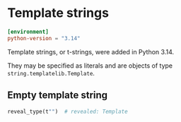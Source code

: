 # Template strings

<!-- blacken-docs:off -->

```toml
[environment]
python-version = "3.14"
```

Template strings, or t-strings, were added in Python 3.14.

They may be specified as literals and are objects of type `string.templatelib.Template`.

## Empty template string

```py
reveal_type(t"")  # revealed: Template
```
